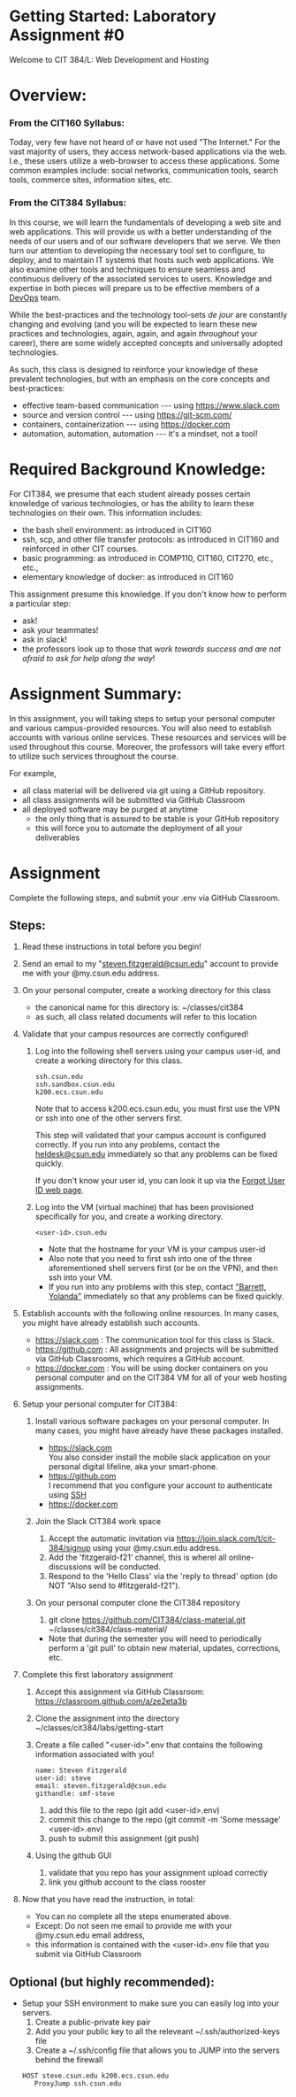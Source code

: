 # Getting Started: Laboratory Assignment #0

Welcome to CIT 384/L: Web Development and Hosting



# Overview:

### From the CIT160 Syllabus:

Today, very few have not heard of or have not used "The Internet." For the vast majority of users, they access network-based applications via the web. I.e., these users utilize a web-browser to access these applications. Some common examples include: social networks, communication tools, search tools, commerce sites, information sites, etc.

### From the CIT384 Syllabus:	

In this course, we will learn the fundamentals of developing a web site and web applications. This will provide us with a better understanding of the needs of our users and of our software developers that we serve. We then turn our attention to developing the necessary tool set to configure, to deploy, and to maintain IT systems that hosts such web applications. We also examine other tools and techniques to ensure seamless and continuous delivery of the associated services to users. Knowledge and expertise in both pieces will prepare us to be effective members of a [DevOps](https://en.wikipedia.org/wiki/DevOps) team.

While the best-practices and the technology tool-sets _de jour_ are constantly changing and evolving (and you will be expected to learn these new practices and technologies, again, again, and again _throughout_ your career), there are some widely accepted concepts and universally adopted technologies. 

As such, this class is designed to reinforce your knowledge of these prevalent technologies, but with an emphasis on the core concepts and best-practices:

  - effective team-based communication --- using https://www.slack.com
  - source and version control --- using https://git-scm.com/
  - containers, containerization --- using https://docker.com
  - automation, automation, automation --- it's a mindset, not a tool!


# Required Background Knowledge:
For CIT384, we presume that each student already posses certain knowledge of various technologies, or has the ability to learn these technologies on their own. This information includes:

  - the bash shell environment: as introduced in CIT160
  - ssh, scp, and other file transfer protocols: as introduced in CIT160 and reinforced in other CIT courses.
  - basic programming: as introduced in COMP110, CIT160, CIT270, etc., etc., 
  - elementary knowledge of docker: as introduced in CIT160

This assignment presume this knowledge. If you don't know how to perform a particular step:
  - ask!
  - ask your teammates!
  - ask in slack!
  - the professors look up to those that _work towards success and are not afraid to ask for help along the way_!


# Assignment Summary:
In this assignment, you will taking steps to setup your personal computer and various campus-provided resources. You will also need to establish accounts with various online services. These resources and services will be used throughout this course. Moreover, the professors will take every effort to utilize such services throughout the course. 

For example, 
   * all class material will be delivered via git using a GitHub repository.
   * all class assignments will be submitted via GitHub Classroom
   * all deployed software may be purged at anytime
      - the only thing that is assured to be stable is your GitHub repository
      - this will force you to automate the deployment of all your deliverables


# Assignment
Complete the following steps, and submit your <user-id>.env via GitHub Classroom.

## Steps:
  1. Read these instructions in total before you begin!

  1. Send an email to my "steven.fitzgerald@csun.edu" account to provide me with your @my.csun.edu address.

  1. On your personal computer, create a working directory for this class
     - the canonical name for this directory is: \~/classes/cit384
     - as such, all class related documents will refer to this location

  1. Validate that your campus resources are correctly configured!
     1. Log into the following shell servers using your campus user-id, and create a working directory for this class.
        ```
        ssh.csun.edu 
        ssh.sandbox.csun.edu
        k200.ecs.csun.edu
        ```
	
        Note that to access k200.ecs.csun.edu, you must first use the VPN or ssh into one of the other servers first.
	
        This step will validated that your campus account is configured correctly. If you run into any problems, contact the [heldesk@csun.edu](mailto:helpdesk@csun.edu) immediately so that any problems can be fixed quickly.

        If you don't know your user id, you can look it up via the [Forgot User ID web page](https://auth.csun.edu/idm/forgot_uid).

     1. Log into the VM (virtual machine) that has been provisioned specifically for you, and create a working directory.
        ```
        <user-id>.csun.edu
        ```
        - Note that the hostname for your VM is your campus user-id
        - Also note that you need to first ssh into one of the three aforementioned shell servers first (or be on the VPN), and then ssh into your VM.
        - If you run into any problems with this step, contact ["Barrett, Yolanda"](mailto:yolanda.barrett@csun.edu) immediately so that any problems can be fixed quickly.

  1. Establish accounts with the following online resources. In many cases, you might have already establish such accounts.
     - https://slack.com : The communication tool for this class is Slack.
     - https://github.com : All assignments and projects will be submitted via GitHub Classrooms, which requires a GitHub account.
     - https://docker.com : You will be using docker containers on you personal computer and on the CIT384 VM for all of your web hosting assignments.

  1. Setup your personal computer for CIT384:
     1. Install various software packages on your personal computer. In many cases, you might have already have these packages installed.
        - https://slack.com  <br />   You also consider install the mobile slack application on your personal digital lifeline, aka your smart-phone.
        - https://github.com <br />   I recommend that you configure your account to authenticate using [SSH](https://docs.github.com/en/github/authenticating-to-github/connecting-to-github-with-ssh)
        - https://docker.com
 
     1. Join the Slack CIT384 work space
        1. Accept the automatic invitation via https://join.slack.com/t/cit-384/signup using your @my.csun.edu address.
        1. Add the 'fitzgerald-f21' channel, this is wherel all online-discussions will be conducted.
        1. Respond to the 'Hello Class' via the 'reply to thread' option (do NOT "Also send to #fitzgerald-f21").
 
     1. On your personal computer clone the CIT384 repository
        1. git clone https://github.com/CIT384/class-material.git \~/classes/cit384/class-material/
        - Note that during the semester you will need to periodically perform a 'git pull' to obtain new material, updates, corrections, etc. 

  1. Complete this first laboratory assignment
     1. Accept this assignment via GitHub Classroom: https://classroom.github.com/a/ze2eta3b
     1. Clone the assignment into the directory \~/classes/cit384/labs/getting-start
     1. Create a file called "\<user-id\>".env that contains the following information associated with you!
     	```
     	name: Steven Fitzgerald
     	user-id: steve
     	email: steven.fitzgerald@csun.edu
     	githandle: smf-steve
     	```
        1. add this file to the repo (git add \<user-id\>.env)
        1. commit this change to the repo (git commit -m 'Some message' \<user-id\>.env)
        1. push to submit this assignment (git push)

     1. Using the github GUI
        1. validate that you repo has your assignment upload correctly
        1. link you github account to the class rooster

  1. Now that you have read the instruction, in total:
     - You can no complete all the steps enumerated above.
     - Except: Do not seen me email to provide me with your @my.csun.edu email address,
     - this information is contained with the \<user-id\>.env file that you submit via GitHub Classroom

## Optional (but highly recommended):
  * Setup your SSH environment to make sure you can easily log into your servers.
     1. Create a public-private key pair
     2. Add you your public key to all the releveant ~/.ssh/authorized-keys file
     3. Create a ~/.ssh/config file that allows you to JUMP into the servers behind the firewall
	```
	HOST steve.csun.edu k200.ecs.csun.edu
	   ProxyJump ssh.csun.edu
	```

